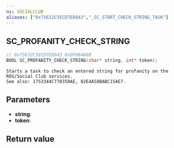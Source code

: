 ```yaml
---
ns: SOCIALCLUB
aliases: ["0x75632C5ECD7ED843","_SC_START_CHECK_STRING_TASK"]
---
```

## SC_PROFANITY_CHECK_STRING

```c
// 0x75632C5ECD7ED843 0xDF084A6B
BOOL SC_PROFANITY_CHECK_STRING(char* string, int* token);
```

```
Starts a task to check an entered string for profanity on the ROS/Social Club services.  
See also: 1753344C770358AE, 82E4A58BABC15AE7.  
```

## Parameters
* **string**:
* **token**:

## Return value
